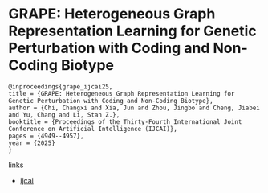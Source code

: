# GRAPE: Heterogeneous Graph Representation Learning for Genetic Perturbation with Coding and Non-Coding Biotype

```
@inproceedings{grape_ijcai25,
title = {GRAPE: Heterogeneous Graph Representation Learning for Genetic Perturbation with Coding and Non-Coding Biotype},
author = {Chi, Changxi and Xia, Jun and Zhou, Jingbo and Cheng, Jiabei and Yu, Chang and Li, Stan Z.},
booktitle = {Proceedings of the Thirty-Fourth International Joint Conference on Artificial Intelligence (IJCAI)},
pages = {4949--4957},
year = {2025}
}
```

links
- [ijcai](https://www.ijcai.org/proceedings/2025/551)
